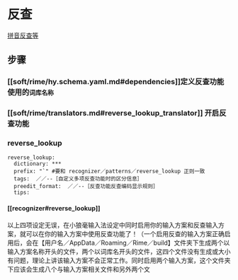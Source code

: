 # 反查
[拼音反查等](http://tieba.baidu.com/p/5764130922)
## 步骤
### [[soft/rime/hy.schema.yaml.md#dependencies]]定义反查功能使用的`词库名称`
### [[soft/rime/translators.md#reverse_lookup_translator]] 开启反查功能
### reverse_lookup
```
reverse_lookup:
  dictionary: ***  
  prefix: "`" #要和 recognizer／patterns／reverse_lookup 正则一致
  tags:  ／／--［自定义多项反查功能时的区分信息］
  preedit_format:  ／／--［反查功能反查编码显示规则］
  tips:
```
#### [[recognizer#reverse_lookup]]  
以上四项设定无误，在小狼毫输入法设定中同时启用你的输入方案和反查输入方案，就可以在你的输入方案中使用反查功能了！（一个启用反查的输入方案正确启用后，会在【用户名／AppData／Roaming／Rime／build】文件夹下生成两个以输入方案名称开头的文件，两个以词库名开头的文件，这四个文件没有生成或大小有问题，理论上讲该输入方案不会正常工作。同时启用两个输入方案，这个文件夹下应该会生成八个与输入方案相关文件和另外两个文 